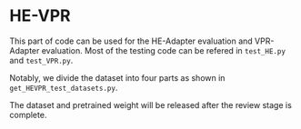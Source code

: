 # HE-VPR

This part of code can be used for the HE-Adapter evaluation and VPR-Adapter evaluation.
Most of the testing code can be refered in ```test_HE.py``` and ```test_VPR.py```.

Notably, we divide the dataset into four parts as shown in ```get_HEVPR_test_datasets.py```.

The dataset and pretrained weight will be released after the review stage is complete.
